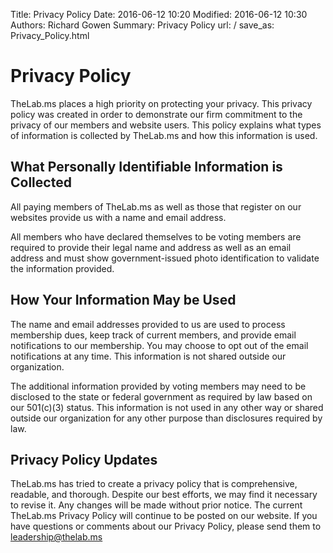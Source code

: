 Title: Privacy Policy
Date: 2016-06-12 10:20
Modified: 2016-06-12 10:30
Authors: Richard Gowen
Summary: Privacy Policy
url: /
save_as: Privacy_Policy.html

Privacy Policy
==============

TheLab.ms places a high priority on protecting your privacy. This
privacy policy was created in order to demonstrate our firm commitment
to the privacy of our members and website users. This policy explains
what types of information is collected by TheLab.ms and how this
information is used.

What Personally Identifiable Information is Collected
-----------------------------------------------------

All paying members of TheLab.ms as well as those that register on our
websites provide us with a name and email address.

All members who have declared themselves to be voting members are
required to provide their legal name and address as well as an email
address and must show government-issued photo identification to validate
the information provided.

How Your Information May be Used
--------------------------------

The name and email addresses provided to us are used to process
membership dues, keep track of current members, and provide email
notifications to our membership. You may choose to opt out of the email
notifications at any time. This information is not shared outside our
organization.

The additional information provided by voting members may need to be
disclosed to the state or federal government as required by law based on
our 501(c)(3) status. This information is not used in any other way or
shared outside our organization for any other purpose than disclosures
required by law.

Privacy Policy Updates
----------------------

TheLab.ms has tried to create a privacy policy that is comprehensive,
readable, and thorough. Despite our best efforts, we may find it
necessary to revise it. Any changes will be made without prior notice.
The current TheLab.ms Privacy Policy will continue to be posted on our
website. If you have questions or comments about our Privacy Policy,
please send them to leadership@thelab.ms

